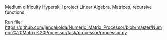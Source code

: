 Medium difficulty Hyperskill project
Linear Algebra, Matrices, recursive functions

Run file:
https://github.com/jendakolda/Numeric_Matrix_Processor/blob/master/Numeric%20Matrix%20Processor/task/processor/processor.py
